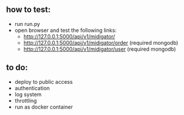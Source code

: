 ## how to test:

- run run.py
- open browser and test the following links:
  - http://127.0.0.1:5000/api/v1/midigator/
  - http://127.0.0.1:5000/api/v1/midigator/order (required mongodb)
  - http://127.0.0.1:5000/api/v1/midigator/user (required mongodb)

## to do:

- deploy to public access
- authentication
- log system
- throttling
- run as docker container